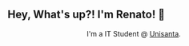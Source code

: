 ## Hey, What's up?! I'm Renato! 👋

<div align="center">

I'm a IT Student @ [Unisanta](https://www.unisanta.br/).
